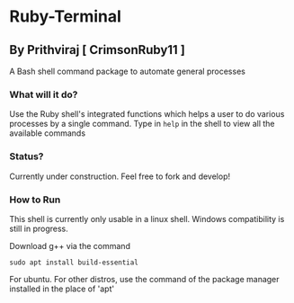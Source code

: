 # Ruby-Terminal
## By Prithviraj [ CrimsonRuby11 ]
A Bash shell command package to automate general processes

### What will it do?
Use the Ruby shell's integrated functions which helps a user to do various processes by a single command. Type in `help` in the shell to view all the available commands

### Status?
Currently under construction. Feel free to fork and develop!

### How to Run
This shell is currently only usable in a linux shell. Windows compatibility is still in progress. 

Download g++ via the command


 `sudo apt install build-essential` 
 
 For ubuntu. For other distros, use the command of the package manager installed in the place of 'apt'
